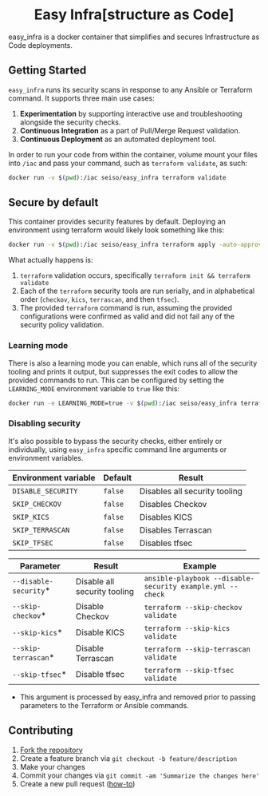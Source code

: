 <h1 align="center">Easy Infra[structure as Code]</h1>

easy_infra is a docker container that simplifies and secures Infrastructure as
Code deployments.

## Getting Started

`easy_infra` runs its security scans in response to any Ansible or
Terraform command.  It supports three main use cases:

1. **Experimentation** by supporting interactive use and troubleshooting
alongside the security checks.
1. **Continuous Integration** as a part of Pull/Merge Request validation.
1. **Continuous Deployment** as an automated deployment tool.

In order to run your code from within the container, volume mount your files
into `/iac` and pass your command, such as `terraform validate`, as such:

```bash
docker run -v $(pwd):/iac seiso/easy_infra terraform validate
```

## Secure by default

This container provides security features by default.  Deploying an environment
using terraform would likely look something like this:

```bash
docker run -v $(pwd):/iac seiso/easy_infra terraform apply -auto-approve
```

What actually happens is:
1. `terraform` validation occurs, specifically `terraform init && terraform
   validate`
1. Each of the `terraform` security tools are run serially, and in alphabetical
   order (`checkov`, `kics`, `terrascan`, and then `tfsec`).
1. The provided `terraform` command is run, assuming the provided
   configurations were confirmed as valid and did not fail any of the security
   policy validation.

### Learning mode

There is also a learning mode you can enable, which runs all of the security
tooling and prints it output, but suppresses the exit codes to allow the
provided commands to run.  This can be configured by setting the
`LEARNING_MODE` environment variable to `true` like this:

```bash
docker run -e LEARNING_MODE=true -v $(pwd):/iac seiso/easy_infra terraform apply -auto-approve
```

### Disabling security

It's also possible to bypass the security checks, either entirely or
individually, using `easy_infra` specific command line arguments or environment
variables.

| Environment variable | Default | Result                         |
|----------------------|---------|--------------------------------|
| `DISABLE_SECURITY`   | `false` | Disables all security tooling  |
| `SKIP_CHECKOV`       | `false` | Disables Checkov               |
| `SKIP_KICS`          | `false` | Disables KICS                  |
| `SKIP_TERRASCAN`     | `false` | Disables Terrascan             |
| `SKIP_TFSEC`         | `false` | Disables tfsec                 |

| Parameter              | Result                       | Example                                                   |
|------------------------|------------------------------|-----------------------------------------------------------|
| `--disable-security`\* | Disable all security tooling | `ansible-playbook --disable-security example.yml --check` |
| `--skip-checkov`\*     | Disable Checkov              | `terraform --skip-checkov validate`                       |
| `--skip-kics`\*        | Disable KICS                 | `terraform --skip-kics validate`                          |
| `--skip-terrascan`\*   | Disable Terrascan            | `terraform --skip-terrascan validate`                     |
| `--skip-tfsec`\*       | Disable tfsec                | `terraform --skip-tfsec validate`                         |

* This argument is processed by easy_infra and removed prior to passing
parameters to the Terraform or Ansible commands.

## Contributing

1. [Fork the repository](https://github.com/SeisoLLC/easy_infra/fork)
1. Create a feature branch via `git checkout -b feature/description`
1. Make your changes
1. Commit your changes via `git commit -am 'Summarize the changes here'`
1. Create a new pull request ([how-to](https://help.github.com/articles/creating-a-pull-request/))
